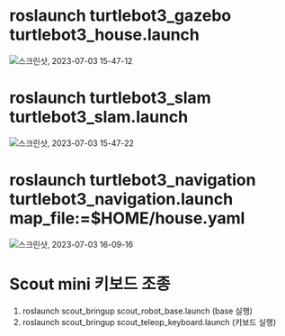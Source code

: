 # roslaunch turtlebot3_gazebo turtlebot3_house.launch
![스크린샷, 2023-07-03 15-47-12](https://github.com/ajhwan/Yeonhee_Project/assets/129160008/4d47aa72-8ea1-4f86-b2b0-53789deca07e)

# roslaunch turtlebot3_slam turtlebot3_slam.launch
![스크린샷, 2023-07-03 15-47-22](https://github.com/ajhwan/Yeonhee_Project/assets/129160008/5934b799-bc52-4fc4-a99f-781e71d61844)

# roslaunch turtlebot3_navigation turtlebot3_navigation.launch map_file:=$HOME/house.yaml
![스크린샷, 2023-07-03 16-09-16](https://github.com/ajhwan/Yeonhee_Project/assets/129160008/f722dab7-6d76-44f4-b3f2-276986651684)

# Scout mini 키보드 조종
1. roslaunch scout_bringup scout_robot_base.launch (base 실행)
2. roslaunch scout_bringup scout_teleop_keyboard.launch (키보드 실행)
